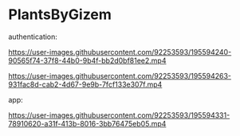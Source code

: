 # PlantsByGizem

authentication:

https://user-images.githubusercontent.com/92253593/195594240-90565f74-37f8-44b0-9b4f-bb2d0bf81ee2.mp4



https://user-images.githubusercontent.com/92253593/195594263-931fac8d-cab2-4d67-9e9b-7fcf133e307f.mp4

app:


https://user-images.githubusercontent.com/92253593/195594331-78910620-a31f-413b-8016-3bb76475eb05.mp4

